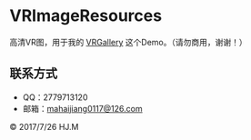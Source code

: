 # VRImageResources
高清VR图，用于我的 [VRGallery](https://github.com/DepponMain/VRGallery) 这个Demo。（请勿商用，谢谢！）

## 联系方式
* QQ：2779713120
* 邮箱：mahaijiang0117@126.com

<div class="footer">
	&copy; 2017/7/26 HJ.M
</div>
